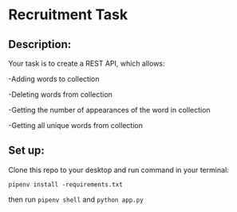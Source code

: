 Recruitment Task
============
## Description:

Your task is to create a REST API, which allows:

-Adding words to collection

-Deleting words from collection

-Getting the number of appearances of the word in collection

-Getting all unique words from collection

## Set up:
Clone this repo to your desktop and run command in your terminal:
```
pipenv install -requirements.txt
```
then run `pipenv shell` and `python app.py` 
